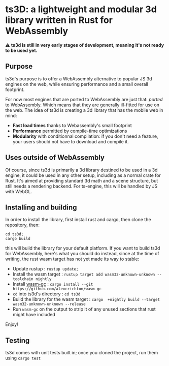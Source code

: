 # ts3D: a lightweight and modular 3d library written in Rust for WebAssembly

:warning: **ts3d is still in very early stages of development, meaning it's not ready to be used yet.**

## Purpose

ts3d's purpose is to  offer a WebAssembly alternative to popular JS 3d engines on the web, while ensuring performance and a small overall footprint.

For now most engines that are ported to WebAssembly are just that: *ported* to WebAssembly. Which means that they are generally ill-fitted for use on the web. The idea of ts3d is creating a 3d library that has the mobile web in mind:

 * **Fast load times** thanks to Webassembly's small footprint
 * **Performance** permitted by compile-time optimizations
 * **Modularity** with conditionnal compilation: if you don't need a feature, your users should not have to download and compile it.

## Uses outside of WebAssembly

Of course, since ts3d is primarily a 3d library destined to be used in a 3d engine, it could be used in any other setup, including as a normal crate for Rust. It's aimed at providing standard 3d math and a scene structure, but still needs a rendering backend. For ts-engine, this will be handled by JS with WebGL.

## Installing and building

In order to install the library, first install rust and cargo, then clone the repository, then:

    cd ts3d;
    cargo build

this will build the library for your default platform. If you want to build ts3d for WebAssembly, here's what you should do instead, since at the time of writing, the rust wasm target has not yet made its way to stable:

 * Update rustup : `rustup update;`
 * Install the wasm target : `rustup target add wasm32-unknown-unknown --toolchain nightly`
 * Install [wasm-gc](https://github.com/alexcrichton/wasm-gc) : `cargo install --git https://github.com/alexcrichton/wasm-gc`
 * `cd` into ts3d's directory : `cd ts3d`
 * Build the library for the wasm target : `cargo  +nightly build --target wasm32-unknown-unknown --release`
 * Run `wasm-gc` on the output to strip it of any unused sections that rust might have included

Enjoy!

## Testing

ts3d comes with unit tests built in; once you cloned the project, run them using `cargo test`
